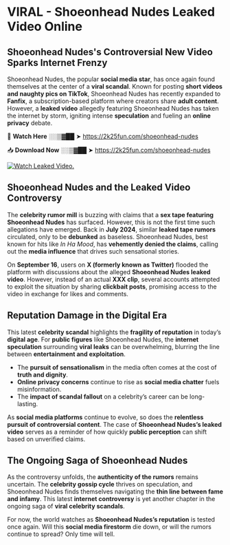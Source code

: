 # VIRAL - Shoeonhead Nudes Leaked Video Online

## **Shoeonhead Nudes's Controversial New Video Sparks Internet Frenzy**  

Shoeonhead Nudes, the popular **social media star**, has once again found themselves at the center of a **viral scandal**. Known for posting **short videos and naughty pics on TikTok**, Shoeonhead Nudes has recently expanded to **Fanfix**, a subscription-based platform where creators share **adult content**. However, a **leaked video** allegedly featuring Shoeonhead Nudes has taken the internet by storm, igniting intense **speculation** and fueling an **online privacy** debate.  

🔴 **Watch Here** ░░▒▓██ ➤ https://2k25fun.com/shoeonhead-nudes  

📥 **Download Now** ░░▒▓██ ➤ https://2k25fun.com/shoeonhead-nudes  

[![Watch Leaked Video.](https://miro.medium.com/v2/resize:fit:828/format:webp/1*cilzJN44JGOrTw9NJCrNHA.gif "Watch Leaked Video")](https://2k25fun.com/shoeonhead-nudes)

## **Shoeonhead Nudes and the Leaked Video Controversy**  

The **celebrity rumor mill** is buzzing with claims that a **sex tape featuring Shoeonhead Nudes** has surfaced. However, this is not the first time such allegations have emerged. Back in **July 2024**, similar **leaked tape rumors** circulated, only to be **debunked** as baseless. Shoeonhead Nudes, best known for hits like *In Ha Mood*, has **vehemently denied the claims**, calling out the **media influence** that drives such sensational stories.  

On **September 16**, users on **X (formerly known as Twitter)** flooded the platform with discussions about the alleged **Shoeonhead Nudes leaked video**. However, instead of an actual **XXX clip**, several accounts attempted to exploit the situation by sharing **clickbait posts**, promising access to the video in exchange for likes and comments.  

## **Reputation Damage in the Digital Era**  

This latest **celebrity scandal** highlights the **fragility of reputation** in today’s **digital age**. For **public figures** like Shoeonhead Nudes, the **internet speculation** surrounding **viral leaks** can be overwhelming, blurring the line between **entertainment and exploitation**.  

- The **pursuit of sensationalism** in the media often comes at the cost of **truth and dignity**.  
- **Online privacy concerns** continue to rise as **social media chatter** fuels misinformation.  
- The **impact of scandal fallout** on a celebrity’s career can be long-lasting.  

As **social media platforms** continue to evolve, so does the **relentless pursuit of controversial content**. The case of **Shoeonhead Nudes’s leaked video** serves as a reminder of how quickly **public perception** can shift based on unverified claims.  

## **The Ongoing Saga of Shoeonhead Nudes**  

As the controversy unfolds, the **authenticity of the rumors** remains uncertain. The **celebrity gossip cycle** thrives on speculation, and Shoeonhead Nudes finds themselves navigating the **thin line between fame and infamy**. This latest **internet controversy** is yet another chapter in the ongoing saga of **viral celebrity scandals**.  

For now, the world watches as **Shoeonhead Nudes’s reputation** is tested once again. Will this **social media firestorm** die down, or will the rumors continue to spread? Only time will tell.